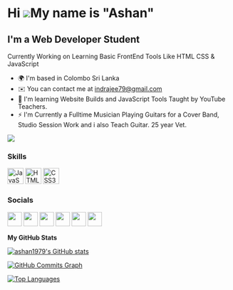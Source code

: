 Hi ![](https://user-images.githubusercontent.com/18350557/176309783-0785949b-9127-417c-8b55-ab5a4333674e.gif)My name is "Ashan"
======================================================================================================================================

I'm a Web Developer Student
---------------------------

Currently Working on Learning Basic FrontEnd Tools Like HTML CSS & JavaScript

* 🌍  I'm based in Colombo Sri Lanka
* ✉️  You can contact me at [indrajee79@gmail.com](mailto:indrajee79@gmail.com)
* 🧠  I'm learning Website Builds and JavaScript Tools Taught by YouTube Teachers.
* ⚡  I'm Currently a Fulltime Musician Playing Guitars for a Cover Band, Studio Session Work and i also Teach Guitar. 25 year Vet.

<a href="https://www.github.com/ashan1979" target="_blank" rel="noreferrer"><img
src="https://img.shields.io/github/followers/ashan1979?logo=github&style=for-the-badge&color=3382ed&labelColor=181824" /></a>
### Skills

<p align="left">
<a href="https://developer.mozilla.org/en-US/docs/Web/JavaScript" target="_blank" rel="noreferrer"><img src="https://raw.githubusercontent.com/danielcranney/readme-generator/main/public/icons/skills/javascript-colored.svg" width="36" height="36" alt="JavaScript" /></a>
<a href="https://developer.mozilla.org/en-US/docs/Glossary/HTML5" target="_blank" rel="noreferrer"><img src="https://raw.githubusercontent.com/danielcranney/readme-generator/main/public/icons/skills/html5-colored.svg" width="36" height="36" alt="HTML5" /></a>
<a href="https://www.w3.org/TR/CSS/#css" target="_blank" rel="noreferrer"><img src="https://raw.githubusercontent.com/danielcranney/readme-generator/main/public/icons/skills/css3-colored.svg" width="36" height="36" alt="CSS3" /></a>
</p>

### Socials

<p align="left"> <a href="https://www.facebook.com/ashan1979" target="_blank" rel="noreferrer"><img src="https://raw.githubusercontent.com/danielcranney/readme-generator/main/public/icons/socials/facebook.svg" width="32" height="32" /></a> <a href="https://www.github.com/ashan1979" target="_blank" rel="noreferrer"><img src="https://raw.githubusercontent.com/danielcranney/readme-generator/main/public/icons/socials/github.svg" width="32" height="32" /></a> <a href="http://www.instagram.com/ashan_de_silva79" target="_blank" rel="noreferrer"><img src="https://raw.githubusercontent.com/danielcranney/readme-generator/main/public/icons/socials/instagram.svg" width="32" height="32" /></a> <a href="https://www.linkedin.com/in/ashdes79" target="_blank" rel="noreferrer"><img src="https://raw.githubusercontent.com/danielcranney/readme-generator/main/public/icons/socials/linkedin.svg" width="32" height="32" /></a> <a href="https://www.twitter.com/ashdes79" target="_blank" rel="noreferrer"><img src="https://raw.githubusercontent.com/danielcranney/readme-generator/main/public/icons/socials/twitter.svg" width="32" height="32" /></a> <a href="https://www.youtube.com/c/UCa8ggpPdfScbMp7_M4fuI-g" target="_blank" rel="noreferrer"><img src="https://raw.githubusercontent.com/danielcranney/readme-generator/main/public/icons/socials/youtube.svg" width="32" height="32" /></a></p>

<b>My GitHub Stats</b>

<a href="http://www.github.com/ashan1979"><img src="https://github-readme-stats.vercel.app/api?username=ashan1979&show_icons=true&hide=&count_private=true&title_color=ef4444&text_color=ffffff&icon_color=3382ed&bg_color=181824&hide_border=true&show_icons=true" alt="ashan1979's GitHub stats" /></a>

<a href="http://www.github.com/ashan1979"><img src="https://activity-graph.herokuapp.com/graph?username=ashan1979&bg_color=181824&color=ffffff&line=3382ed&point=ffffff&area_color=181824&area=true&hide_border=true&custom_title=GitHub%20Commits%20Graph" alt="GitHub Commits Graph" /></a>

<a href="https://github.com/ashan1979" align="left"><img src="https://github-readme-stats.vercel.app/api/top-langs/?username=ashan1979&langs_count=10&title_color=ef4444&text_color=ffffff&icon_color=3382ed&bg_color=181824&hide_border=true&locale=en&custom_title=Top%20%Languages" alt="Top Languages" /></a>
